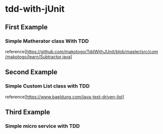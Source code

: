 # tdd-with-jUnit

## First Example

### Simple Matherator class With TDD
reference[https://github.com/makotogo/TddWithJUnit/blob/master/src/com/makotogo/learn/Subtractor.java]

## Second Example

### Simple Custom List class with TDD
reference[https://www.baeldung.com/java-test-driven-list]

## Third Example

### Simple micro service with TDD
